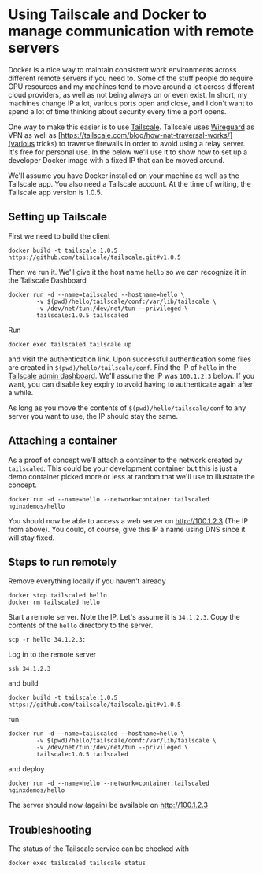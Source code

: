 # Using Tailscale and Docker to manage communication with remote servers

Docker is a nice way to maintain consistent work environments across different remote servers if you need to. Some of the stuff people do require GPU resources and my machines tend to move around a lot across different cloud providers, as well as not being always on or even exist. In short, my machines change IP a lot, various ports open and close, and I don't want to spend a lot of time thinking about security every time a port opens.

One way to make this easier is to use [Tailscale](https://tailscale.com/). Tailscale uses [Wireguard](https://www.wireguard.com/) as VPN as well as [https://tailscale.com/blog/how-nat-traversal-works/](various tricks) to traverse firewalls in order to avoid using a relay server. It's free for personal use. In the below we'll use it to show how to set up a developer Docker image with a fixed IP that can be moved around.

We'll assume you have Docker installed on your machine as well as the Tailscale app. You also need a Tailscale account. At the time of writing, the Tailscale app version is 1.0.5.

## Setting up Tailscale

First we need to build the client

```
docker build -t tailscale:1.0.5 https://github.com/tailscale/tailscale.git#v1.0.5
```

Then we run it. We'll give it the host name `hello` so we can recognize it in the Tailscale Dashboard

```
docker run -d --name=tailscaled --hostname=hello \
        -v $(pwd)/hello/tailscale/conf:/var/lib/tailscale \
        -v /dev/net/tun:/dev/net/tun --privileged \
        tailscale:1.0.5 tailscaled
```

Run
```
docker exec tailscaled tailscale up
```
and visit the authentication link. Upon successful authentication some files are created in `$(pwd)/hello/tailscale/conf`. Find the IP of `hello` in the [Tailscale admin dashboard](https://login.tailscale.com/admin/machines). We'll assume the IP was `100.1.2.3` below. If you want, you can disable key expiry to avoid having to authenticate again after a while.

As long as you move the contents of `$(pwd)/hello/tailscale/conf` to any server you want to use, the IP should stay the same.

## Attaching a container

As a proof of concept we'll attach a container to the network created by `tailscaled`. This could be your development container but this is just a demo container picked more or less at random that we'll use to illustrate the concept.

```
docker run -d --name=hello --network=container:tailscaled nginxdemos/hello
```

You should now be able to access a web server on http://100.1.2.3 (The IP from above). You could, of course, give this IP a name using DNS since it will stay fixed.

## Steps to run remotely

Remove everything locally if you haven't already
```
docker stop tailscaled hello
docker rm tailscaled hello
```

Start a remote server. Note the IP. Let's assume it is `34.1.2.3`. Copy the contents of the `hello` directory to the server.
```
scp -r hello 34.1.2.3:
```
Log in to the remote server
```
ssh 34.1.2.3
```

and build
```
docker build -t tailscale:1.0.5 https://github.com/tailscale/tailscale.git#v1.0.5
```
run
```
docker run -d --name=tailscaled --hostname=hello \
        -v $(pwd)/hello/tailscale/conf:/var/lib/tailscale \
        -v /dev/net/tun:/dev/net/tun --privileged \
        tailscale:1.0.5 tailscaled
```
and deploy
```
docker run -d --name=hello --network=container:tailscaled nginxdemos/hello
```

The server should now (again) be available on http://100.1.2.3

## Troubleshooting

The status of the Tailscale service can be checked with
```
docker exec tailscaled tailscale status
```

